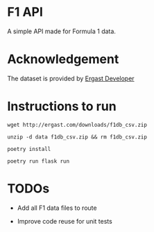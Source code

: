 # F1 API

A simple API made for Formula 1 data.


# Acknowledgement

The dataset is provided by [Ergast Developer](http://ergast.com/mrd/)


# Instructions to run
```
wget http://ergast.com/downloads/f1db_csv.zip

unzip -d data f1db_csv.zip && rm f1db_csv.zip

poetry install

poetry run flask run
```


# TODOs

- Add all F1 data files to route

- Improve code reuse for unit tests

